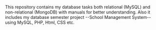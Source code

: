 This repository contains my database tasks both relational (MySQL) and non-relational (MongoDB) with manuals for better understanding.
Also it includes my database semester project --School Management System-- using MySQL, PHP, Html, CSS etc. 
